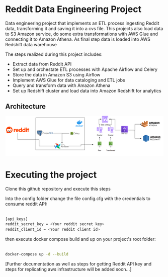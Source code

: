 # Reddit Data Engineering Project

Data engineering project that implements an ETL process ingesting Reddit data, transforming it and saving it into a cvs file. This projects also load data to S3 Amazon service, do some extra transformations with AWS Glue and connecting it to Amazon Athena. As final step data is loaded into AWS Redshift data warehouse

The steps realized during this project includes:
- Extract data from Reddit API
- Set up and orchestate ETL processes with Apache Airflow and Celery
- Store the data in Amazon S3 using Airflow
- Implement AWS Glue for data cataloging and ETL jobs
- Query and transform data with Amazon Athena
- Set up Redshift cluster and load data into Amazon Redshift for analytics

## Architecture
![Project Architecture](project_architecture\reddit_project_architecture.png)

# Executing the project

Clone this github repository and execute this steps

Into the config folder change the file config.cfg with the credentials to consume reddit API:

```bash

[api_keys]
reddit_secret_key = <Your reddit secret key>
reddit_client_id = <Your reddit client id>

```

then execute docker compose build and up on your project's root folder:

```bash

docker-compose up -d --build

```

[Further documentation as well as steps for getting Reddit API key and steps for replicating aws infrastructure will be added soon...]